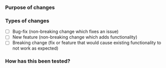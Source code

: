 ### Purpose of changes

<!-- Please describe why this change is required / What problem you want to solve. -->

### Types of changes

<!-- Put an `x` in the boxes that apply -->

- [ ] Bug-fix (non-breaking change which fixes an issue)
- [ ] New feature (non-breaking change which adds functionality)
- [ ] Breaking change (fix or feature that would cause existing functionality to not work as expected)

### How has this been tested?

<!-- Please describe in detail how you tested your changes. -->
